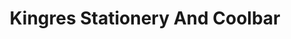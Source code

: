 ---
title: "Kingres Stationery And Coolbar"
url: /pangada/kingres-stationery-and-coolbar/
shop: shop
---